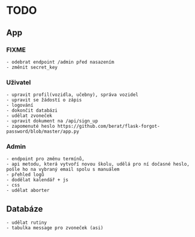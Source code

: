 # TODO

## App

### FIXME
    - odebrat endpoint /admin před nasazením
    - změnit secret_key 

### Uživatel
    - upravit profil(vozidla, učebny), správa vozidel
    - upravit se žádostí o zápis
    - logování
    - dokončit databázi
    - udělat zvoneček
    - upravit dokument na /api/sign_up
    - zapomenuté heslo https://github.com/berat/flask-forgot-password/blob/master/app.py
    

### Admin
    - endpoint pro změnu termínů, 
    - api metodu, která vytvoří novou školu, udělá pro ní dočasné heslo, pošle ho na vybraný email spolu s manuálem
    - přehled logů
    - dodělat kalendář + js
    - css
    - udělat aborter


## Databáze
    - udělat rutiny
    - tabulka message pro zvoneček (asi)